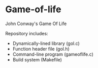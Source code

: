 # Game-of-life
John Conway's Game Of Life

Repository includes:
- Dynamically-lined library (gol.c)
- Function header file (gol.h) 
- Command-line program (gameoflife.c)
- Build system (Makefile) 

